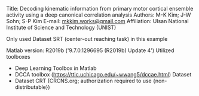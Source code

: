 Title: Decoding kinematic information from primary motor cortical
       ensemble activity using a deep canonical correlation analysis
Authors: M-K Kim; J-W Sohn; S-P Kim
E-mail: mkkim.works@gmail.com
Affiliation: Ulsan National Institute of Science and Technology (UNIST)


Only used Dataset SRT (center-out reaching task) in this example
    
Matlab version: R2019b ('9.7.0.1296695 (R2019b) Update 4')
Utilized toolboxes
   - Deep Learning Toolbox in Matlab
   - DCCA toolbox (https://ttic.uchicago.edu/~wwang5/dccae.html)
Dataset
   - Dataset CRT (CRCNS.org; authorization required to use {non-distributable})
